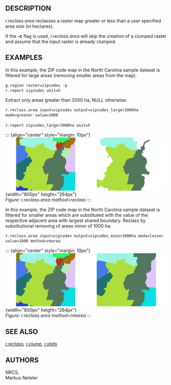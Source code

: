 ## DESCRIPTION

*r.reclass.area* reclasses a raster map greater or less than a user
specified area size (in hectares).

If the **-c** flag is used, *r.reclass.area* will skip the creation of a
clumped raster and assume that the input raster is already clumped.

## EXAMPLES

In this example, the ZIP code map in the North Carolina sample dataset
is filtered for large areas (removing smaller areas from the map).

```
g.region raster=zipcodes -p
r.report zipcodes unit=h
```

Extract only areas greater than 2000 ha, NULL otherwise:

```
r.reclass.area input=zipcodes output=zipcodes_larger2000ha mode=greater value=2000

r.report zipcodes_larger2000ha unit=h
```

::: {align="center" style="margin: 10px"}
![](zipcodes_larger2000ha.png){width="800px" height="264px"}\
*Figure: r.reclass.area method=reclass*
:::

In this example, the ZIP code map in the North Carolina sample dataset
is filtered for smaller areas which are substituted with the value of
the respective adjacent area with largest shared boundary. Reclass by
substitutional removing of areas minor of 1000 ha:

```
r.reclass.area input=zipcodes output=zipcodes_minor1000ha mode=lesser value=1000 method=rmarea
```

::: {align="center" style="margin: 10px"}
![](zipcodes_minor1000ha.png){width="800px" height="264px"}\
*Figure: r.reclass.area method=rmarea*
:::

## SEE ALSO

*[r.reclass](r.reclass.html), [r.clump](r.clump.html),
[r.stats](r.stats.html)*

## AUTHORS

NRCS,\
Markus Neteler
